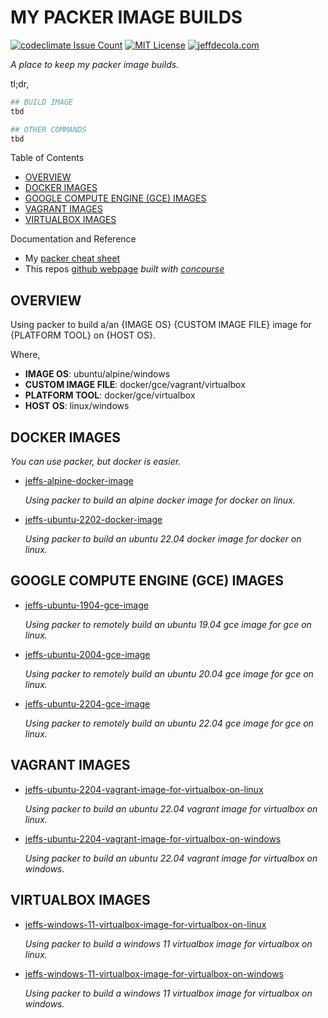 # MY PACKER IMAGE BUILDS

[![codeclimate Issue Count](https://codeclimate.com/github/JeffDeCola/my-packer-image-builds/badges/issue_count.svg)](https://codeclimate.com/github/JeffDeCola/my-packer-image-builds/issues)
[![MIT License](http://img.shields.io/:license-mit-blue.svg)](http://jeffdecola.mit-license.org)
[![jeffdecola.com](https://img.shields.io/badge/website-jeffdecola.com-blue)](https://jeffdecola.com)

_A place to keep my packer image builds._

tl;dr,

```bash
## BUILD IMAGE
tbd

## OTHER COMMANDS
tbd
```

Table of Contents

* [OVERVIEW](https://github.com/JeffDeCola/my-packer-image-builds#overview)
* [DOCKER IMAGES](https://github.com/JeffDeCola/my-packer-image-builds#docker-images)
* [GOOGLE COMPUTE ENGINE (GCE) IMAGES](https://github.com/JeffDeCola/my-packer-image-builds#google-compute-engine-gce-images)
* [VAGRANT IMAGES](https://github.com/JeffDeCola/my-packer-image-builds#vagrant-images)
* [VIRTUALBOX IMAGES](https://github.com/JeffDeCola/my-packer-image-builds#virtualbox-images)

Documentation and Reference

* My
  [packer cheat sheet](https://github.com/JeffDeCola/my-cheat-sheets/tree/master/software/operations/orchestration/builds-deployment-containers/packer-cheat-sheet)
* This repos
  [github webpage](https://jeffdecola.github.io/my-packer-image-builds/)
  _built with
  [concourse](https://github.com/JeffDeCola/my-packer-image-builds/blob/master/ci-README.md)_

## OVERVIEW

Using packer to build a/an {IMAGE OS} {CUSTOM IMAGE FILE} image for {PLATFORM TOOL}
on {HOST OS}.

Where,

* **IMAGE OS**: ubuntu/alpine/windows
* **CUSTOM IMAGE FILE**: docker/gce/vagrant/virtualbox
* **PLATFORM TOOL**: docker/gce/virtualbox
* **HOST OS**: linux/windows

## DOCKER IMAGES

_You can use packer, but docker is easier._

* [jeffs-alpine-docker-image](https://github.com/JeffDeCola/my-packer-image-builds/tree/master/linux/docker/jeffs-ubuntu-2202-docker-image)

  _Using packer to build an alpine docker image for docker on linux._
  
* [jeffs-ubuntu-2202-docker-image](https://github.com/JeffDeCola/my-packer-image-builds/tree/master/linux/docker/jeffs-ubuntu-2202-docker-image)

  _Using packer to build an ubuntu 22.04 docker image for docker on linux._

## GOOGLE COMPUTE ENGINE (GCE) IMAGES

* [jeffs-ubuntu-1904-gce-image](https://github.com/JeffDeCola/my-packer-image-builds/tree/master/linux/google-compute-engine/jeffs-ubuntu-1904-gce-image)

  _Using packer to remotely build an ubuntu 19.04 gce image for gce on linux._

* [jeffs-ubuntu-2004-gce-image](https://github.com/JeffDeCola/my-packer-image-builds/tree/master/linux/google-compute-engine/jeffs-ubuntu-2004-gce-image4)

  _Using packer to remotely build an ubuntu 20.04 gce image for gce on linux._

* [jeffs-ubuntu-2204-gce-image](https://github.com/JeffDeCola/my-packer-image-builds/tree/master/linux/google-compute-engine/jeffs-ubuntu-2204-gce-image)

  _Using packer to remotely build an ubuntu 22.04 gce image for gce on linux._

## VAGRANT IMAGES

* [jeffs-ubuntu-2204-vagrant-image-for-virtualbox-on-linux](https://github.com/JeffDeCola/my-packer-image-builds/tree/master/linux/vagrant/jeffs-ubuntu-2204-vagrant-image-for-virtualbox-on-linux)

  _Using packer to build an ubuntu 22.04 vagrant image for virtualbox on linux._

* [jeffs-ubuntu-2204-vagrant-image-for-virtualbox-on-windows](https://github.com/JeffDeCola/my-packer-image-builds/tree/master/windows/vagrant/jeffs-ubuntu-2204-vagrant-image-for-virtualbox-on-windows)

  _Using packer to build an ubuntu 22.04 vagrant image for virtualbox on windows._

## VIRTUALBOX IMAGES

* [jeffs-windows-11-virtualbox-image-for-virtualbox-on-linux](https://github.com/JeffDeCola/my-packer-image-builds/tree/master/linux/virtualbox/jeffs-windows-11-virtualbox-image-for-virtualbox-on-linux)

  _Using packer to build a windows 11 virtualbox image for virtualbox on linux._

* [jeffs-windows-11-virtualbox-image-for-virtualbox-on-windows](https://github.com/JeffDeCola/my-packer-image-builds/tree/master/windows/virtualbox/jeffs-windows-11-virtualbox-image-for-virtualbox-on-windows)

  _Using packer to build a windows 11 virtualbox image for virtualbox on windows._
